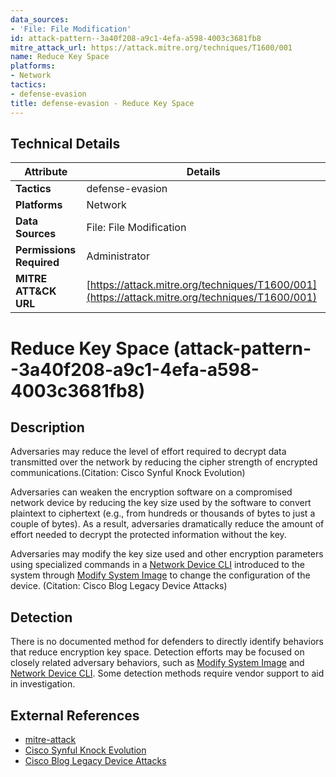 ```yaml
---
data_sources:
- 'File: File Modification'
id: attack-pattern--3a40f208-a9c1-4efa-a598-4003c3681fb8
mitre_attack_url: https://attack.mitre.org/techniques/T1600/001
name: Reduce Key Space
platforms:
- Network
tactics:
- defense-evasion
title: defense-evasion - Reduce Key Space
---
```


## Technical Details

| Attribute | Details |
|-----------|----------|
| **Tactics** | defense-evasion |
| **Platforms** | Network |
| **Data Sources** | File: File Modification |
| **Permissions Required** | Administrator |
| **MITRE ATT&CK URL** | [https://attack.mitre.org/techniques/T1600/001](https://attack.mitre.org/techniques/T1600/001) |

# Reduce Key Space (attack-pattern--3a40f208-a9c1-4efa-a598-4003c3681fb8)

## Description
Adversaries may reduce the level of effort required to decrypt data transmitted over the network by reducing the cipher strength of encrypted communications.(Citation: Cisco Synful Knock Evolution)

Adversaries can weaken the encryption software on a compromised network device by reducing the key size used by the software to convert plaintext to ciphertext (e.g., from hundreds or thousands of bytes to just a couple of bytes). As a result, adversaries dramatically reduce the amount of effort needed to decrypt the protected information without the key.

Adversaries may modify the key size used and other encryption parameters using specialized commands in a [Network Device CLI](https://attack.mitre.org/techniques/T1059/008) introduced to the system through [Modify System Image](https://attack.mitre.org/techniques/T1601) to change the configuration of the device. (Citation: Cisco Blog Legacy Device Attacks)

## Detection
There is no documented method for defenders to directly identify behaviors that reduce encryption key space. Detection efforts may be focused on closely related adversary behaviors, such as [Modify System Image](https://attack.mitre.org/techniques/T1601) and [Network Device CLI](https://attack.mitre.org/techniques/T1059/008). Some detection methods require vendor support to aid in investigation.

## External References
- [mitre-attack](https://attack.mitre.org/techniques/T1600/001)
- [Cisco Synful Knock Evolution](https://blogs.cisco.com/security/evolution-of-attacks-on-cisco-ios-devices)
- [Cisco Blog Legacy Device Attacks](https://community.cisco.com/t5/security-blogs/attackers-continue-to-target-legacy-devices/ba-p/4169954)
